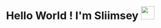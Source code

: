 <h1 align="center">Hello World ! I'm Sliimsey <img src="https://media.giphy.com/media/hvRJCLFzcasrR4ia7z/giphy.gif" width="35"></h1>



<!--
**Sliimsey/Sliimsey** is a ✨ _special_ ✨ repository because its `README.md` (this file) appears on your GitHub profile.

Here are some ideas to get you started:

- 🔭 I’m currently working on ...
- 🌱 I’m currently learning ...
- 👯 I’m looking to collaborate on ...
- 🤔 I’m looking for help with ...
- 💬 Ask me about ...
- 📫 How to reach me: ...
- 😄 Pronouns: ...
- ⚡ Fun fact: ...

tout aligner
<a href="https://github.com/anuraghazra/github-readme-stats">
  <img align="center" src="https://github-readme-stats.vercel.app/api/pin/?username=anuraghazra&repo=github-readme-stats" />
</a>
<a href="https://github.com/anuraghazra/convoychat">
  <img align="center" src="https://github-readme-stats.vercel.app/api/pin/?username=anuraghazra&repo=convoychat" />
</a>

stats
[![Top Langs](https://github-readme-stats.vercel.app/api/top-langs/?username=sliimsey&layout=compact)](https://github.com/anuraghazra/github-readme-stats)


-->
